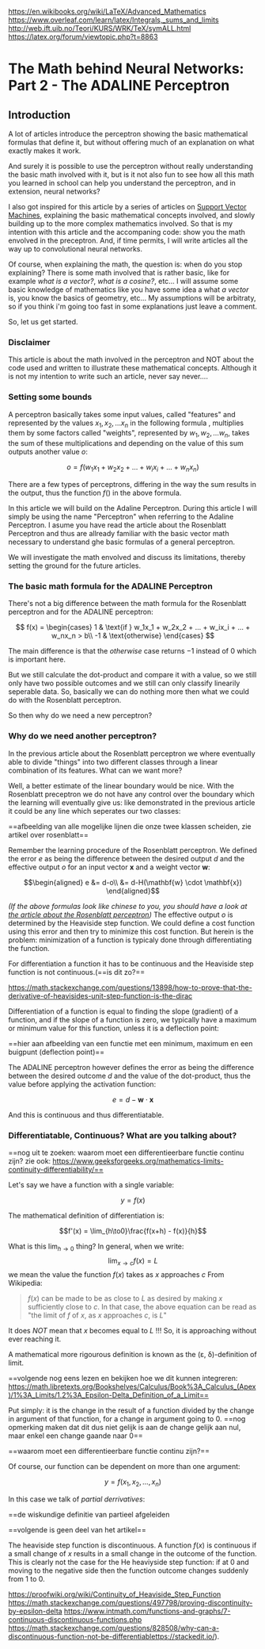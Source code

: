 https://en.wikibooks.org/wiki/LaTeX/Advanced_Mathematics
https://www.overleaf.com/learn/latex/Integrals,_sums_and_limits
http://web.ift.uib.no/Teori/KURS/WRK/TeX/symALL.html
https://latex.org/forum/viewtopic.php?t=8863


# The Math behind Neural Networks: Part 2 - The ADALINE Perceptron

## Introduction

A lot of articles introduce the perceptron showing the basic mathematical formulas that define it, but without offering much of an explanation on what exactly makes it work.

And surely it is possible to use the perceptron without really understanding the basic math involved with it, but is it not also fun to see how all this math you learned in school can help you understand the perceptron, and in extension, neural networks?

I also got inspired for this article by a series of articles on [Support Vector Machines](https://www.svm-tutorial.com/svm-tutorial/math-svm-tutorial/), explaining the basic mathematical concepts involved, and slowly building up to the more complex mathematics involved. So that is my intention with this article and the accompaning code: show you the math envolved in the preceptron. And, if time permits, I will write articles all the way up to convolutional neural networks.

Of course, when explaining the math, the question is: when do you stop explaining? There is some math involved that is rather basic, like for example *what is a vector?*, *what is a cosine?*, etc... I will assume some basic knowledge of mathematics like you have some idea a what *a vector* is, you know the basics of geometry, etc... My assumptions will be arbitraty, so if you think i'm going too fast in some explanations just leave a comment.

So, let us get started.

### Disclaimer

This article is about the math involved in the perceptron and NOT about the code used and written to illustrate these mathematical concepts. Although it is not my intention to write such an article, never say never....

### Setting some bounds

A perceptron basically takes some input values, called "features" and represented by the values $x_1, x_2, ... x_n$ in the following formula , multiplies them by some factors called "weights", represented by $w_1, w_2, ... w_n$, takes the sum of these multiplications and depending on the value of this sum outputs another value $o$:

$$o = f(w_1x_1 + w_2x_2 + ... + w_ix_i + ... + w_nx_n)$$

There are  a few types of perceptrons, differing in the way the sum results in the output, thus the function $f()$ in the above formula.

In this article we will build on the Adaline Perceptron. During this article I will simply be using the name "Perceptron" when referring to the Adaline Perceptron. I asume you have read the article about the Rosenblatt Perceptron and thus are allready familiar with the basic vector math necessary to understand ghe basic formulas of a general perceptron.

We will investigate the math envolved and discuss its limitations, thereby setting the ground for the future articles.

### The basic math formula for the ADALINE Perceptron

There's not a big difference between the math formula for the Rosenblatt perceptron and for the ADALINE perceptron:

$$
f(x)  =  
  \begin{cases}
 1 & \text{if } w_1x_1 + w_2x_2 + ... + w_ix_i + ... + w_nx_n > b\\
 -1 & \text{otherwise} 
  \end{cases}
$$

The main difference is that the $otherwise$ case returns $-1$ instead of $0$ which is important here.

But we still calculate the dot-product and compare it with a value, so we still only have two possible outcomes and we still can only classify linearily seperable data. So, basically we can do nothing more then what we could do with the Rosenblatt perceptron.

So then why do we need a new perceptron?

### Why do we need another perceptron?

In the previous article about the Rosenblatt perceptron we where eventually able to divide "things" into two different classes through a linear combination of its features. What can we want more?

Well, a better estimate of the linear boundary would be nice. With the Rosenblatt preceptron we do not have any control over the boundary which the learning will eventually give us: like demonstrated in the previous article it could be any line which seperates our two classes:

==afbeelding van alle mogelijke lijnen die onze twee klassen scheiden, zie artikel over rosenblatt==

Remember the learning procedure of the Rosenblatt perceptron. We defined the error $e$ as being the difference between the desired output $d$ and the effective output $o$ for an input vector $\mathbf{x}$ and a weight vector $\mathbf{w}$:

$$\begin{aligned}
e &= d-o\\
&= d-H(\mathbf{w} \cdot \mathbf{x})
\end{aligned}$$

*(If the above formulas look like chinese to you, you should have a look at [the article about the Rosenblatt perceptron](linknaardatartikel))*
The effective output $o$ is determined by the Heaviside step function. We could define a cost function using this error and then try to minimize this cost function. But herein is the problem: minimization of a function is typicaly done through differentiating the function.

For differentiation a function it has to be continuous and the Heaviside step function is not continuous.(==is dit zo?==

https://math.stackexchange.com/questions/13898/how-to-prove-that-the-derivative-of-heavisides-unit-step-function-is-the-dirac

Differentiation of a function is equal to finding the slope (gradient) of a function, and if the slope of a function is zero, we typically have a maximum or minimum value for this function, unless it is a deflection point:

==hier aan afbeelding van een functie met een minimum, maximum en een buigpunt (deflection point)==

The ADALINE perceptron however defines the error as being the difference between the desired outcome $d$ and the value of the dot-product, thus the value before applying the activation function:

$$e = d-\mathbf{w} \cdot \mathbf{x}$$

And this is continuous and thus differentiatable.

### Differentiatable, Continuous? What are you talking about?

==nog uit te zoeken: waarom moet een differentieerbare functie continu zijn?
zie ook: https://www.geeksforgeeks.org/mathematics-limits-continuity-differentiability/==

Let's say we have a function with a single variable:

$$y = f(x)$$

The mathematical definition of differentiation is:

$$f'(x) = \lim_{h\to0}\frac{f(x+h) - f(x)}{h}$$

What is this $\lim_{h\to0}$ thing?
In general, when we write:
$$\lim_{x\to{c}}f(x) = L$$
we mean the value the function $f(x)$ takes as $x$ approaches $c$
From Wikipedia:
>$f(x)$ can be made to be as close to $L$ as desired by making $x$ sufficiently close to $c$. In that case, the above equation can be read as "the limit of $f$ of $x$, as $x$ approaches $c$, is $L$"

It does *NOT* mean that $x$ becomes equal to $L$ !!! So, it is approaching without ever reaching it.

A mathematical more rigourous definition is known as the (ε, δ)-definition of limit.

==volgende nog eens lezen en bekijken hoe we dit kunnen integreren:
https://math.libretexts.org/Bookshelves/Calculus/Book%3A_Calculus_(Apex)/1%3A_Limits/1.2%3A_Epsilon-Delta_Definition_of_a_Limit==

Put simply: it is the change in the result of a function divided by the change in argument of that function, for a change in argument going to $0$.
==nog opmerking maken dat dit dus niet gelijk is aan de change gelijk aan nul, maar enkel een change gaande naar 0==

==waarom moet een differentieerbare functie continu zijn?==

Of course, our function can be dependent on more than one argument:

$$y = f(x_1,x_2,...,x_n)$$

In this case we talk of *partial derrivatives*:

==de wiskundige definitie van partieel afgeleiden



==volgende is geen deel van het artikel==

The heaviside step function is discontinuous. A function $f(x)$ is continuous if a small change of $x$ results in a small change in the outcome of the function. This is clearly not the case for the He heaviyside step function: if at 0 and moving to the negative side then the function outcome changes suddenly from 1 to 0.

https://proofwiki.org/wiki/Continuity_of_Heaviside_Step_Function
https://math.stackexchange.com/questions/497798/proving-discontinuity-by-epsilon-delta
https://www.intmath.com/functions-and-graphs/7-continuous-discontinuous-functions.php
https://math.stackexchange.com/questions/828508/why-can-a-discontinuous-function-not-be-differentiablettps://stackedit.io/).